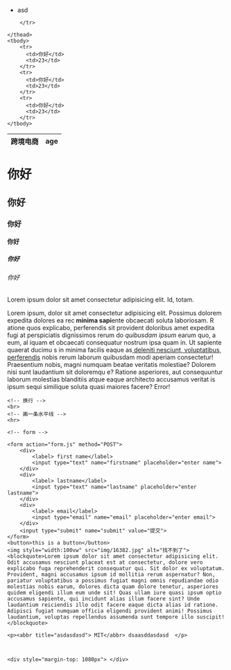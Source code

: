 <!DOCTYPE html> <!--解释文档类型-->
<html>
<head>

<title>
    第一次测试
</title>

</head>



<body>

<ul>
    <li>  asd</li>
</ul>


<table>
    <thead>
        <tr>
            <th>
                跨境电商
            </th>
            <th>age</th>
        
        </tr>
      
    </thead>
    <tbody>
        <tr>
          <td>你好</td>
          <td>23</td>
        </tr>
        <tr>
          <td>你好</td>
          <td>23</td>
        </tr>
        <tr>
          <td>你好</td>
          <td>23</td>
        </tr>
    </tbody>
</table>
<h1>    你好</h1>
<h2>    你好</h2>
<h3>    你好</h3>
<h4>    你好</h1>
<h5>    你好</h5>
<h6>    你好</h6>
<!-- paragraph -->
<p>Lorem ipsum dolor sit amet consectetur adipisicing elit. Id, totam.</p>
<p>Lorem ipsum, dolor sit amet consectetur adipisicing elit. Possimus dolorem 
    expedita dolores ea rec<strong> minima sapi</strong>ente obcaecati soluta laboriosam. R
    atione quos explicabo, perferendis sit provident doloribus amet expedita fugi
    at perspiciatis dignissimos rerum do<em> quibusdam ipsum</em> earum quo, a eum, al
    iquam et obcaecati consequatur nostrum ipsa quam in. Ut sapiente quaerat ducimu
    s in minima facilis eaque as<a  href="http://baidu.com" target="_blank"> deleniti nesciunt, voluptatibus, perferendis</a>
     nobis rerum laborum quibusdam modi aperiam consectetur! Praesentium nobis, magni
      numquam beatae veritatis molestiae? Dolorem nisi sunt laudantium sit doloremqu
      e? Ratione asperiores, aut consequuntur laborum molestias 
    blanditiis atque eaque architecto accusamus veritat
    is ipsum sequi similique soluta quasi maiores 
    facere? Error!</p>

    <!-- 换行 -->
    <br>    
    <!-- 画一条水平线 -->
    <hr>

    <!-- form -->

    <form action="form.js" method="POST">
        <div>
            <label> first name</label>
            <input type="text" name="firstname" placeholder="enter name">
        </div>
        <div>
            <label> lastname</label>
            <input type="text" name="lastname" placeholder="enter lastname">
        </div>
        <div>
            <label> email</label>
            <input type="email" name="email" placeholder="enter email">
        </div>
        <input type="submit" name="submit" value="提交">
    </form>
    <button>this is a button</button>
    <img style="width:100vw" src="img/16382.jpg" alt="找不到了">
    <blockquote>Lorem ipsum dolor sit amet consectetur adipisicing elit. Odit accusamus nesciunt placeat est at consectetur, dolore vero explicabo fuga reprehenderit consequatur qui. Sit dolor ex voluptatum. Provident, magni accusamus ipsum id mollitia rerum aspernatur? Non, pariatur voluptatibus a possimus fugiat magni omnis repudiandae odio molestias nobis earum, dolores dicta quam dolore tenetur, asperiores quidem eligendi illum eum unde sit! Quas ullam iure quasi ipsum optio accusamus sapiente, qui incidunt alias illum facere sint? Unde laudantium reiciendis illo odit facere eaque dicta alias id ratione. Adipisci fugiat numquam officia eligendi provident animi! Possimus laudantium, voluptas repellendus assumenda sunt tempore illo suscipit!</blockquote>
    
    <p><abbr title="asdasdasd"> MIT</abbr> dsaasddasdasd  </p>


    
    <div style="margin-top: 1080px"> </div>
  
</body>

</html>

